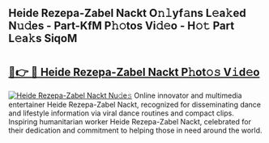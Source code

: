 ## Heide Rezepa-Zabel Nackt O𝚗𝚕yf𝚊ns L𝚎a𝚔ed N𝚞𝚍es - Part-KfM P𝚑𝚘tos Vi𝚍𝚎o - H𝚘𝚝 Part L𝚎a𝚔s SiqoM

# <h2><a href="http://kfczlp.oniu.top/?m=Heide+Rezepa-Zabel+Nackt">🔗👉 🔴 Heide Rezepa-Zabel Nackt P𝚑ot𝚘𝚜 V𝚒d𝚎o</a></h2>

[![Heide Rezepa-Zabel Nackt Nu𝚍e𝚜](https://i.imgur.com/0qMVB7G.gif)](http://kfczlp.oniu.top/?m=Heide+Rezepa-Zabel+Nackt)
Online innovator and multimedia entertainer Heide Rezepa-Zabel Nackt, recognized for disseminating dance and lifestyle information via viral dance routines and compact clips. Inspiring humanitarian worker Heide Rezepa-Zabel Nackt, celebrated for their dedication and commitment to helping those in need around the world.  
